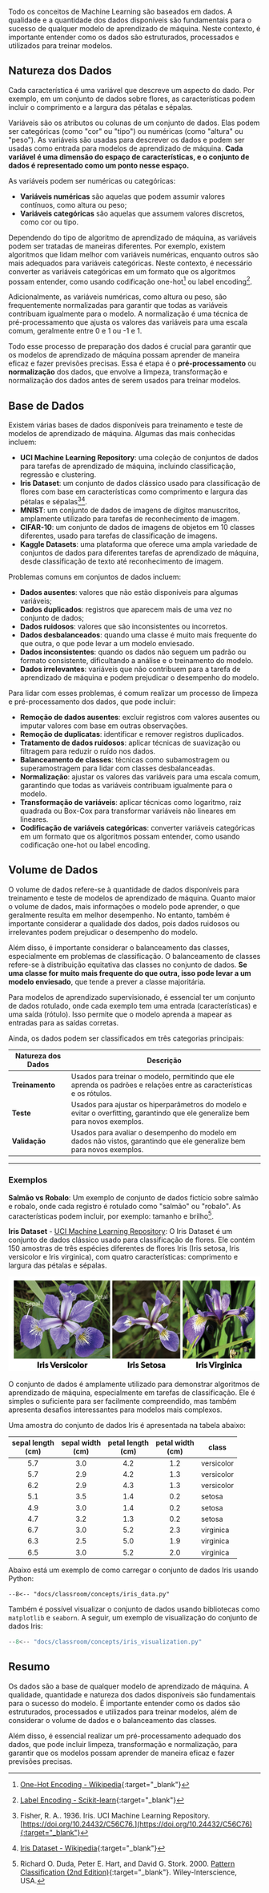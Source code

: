 Todo os conceitos de Machine Learning são baseados em dados. A qualidade e a quantidade dos dados disponíveis são fundamentais para o sucesso de qualquer modelo de aprendizado de máquina. Neste contexto, é importante entender como os dados são estruturados, processados e utilizados para treinar modelos.

## Natureza dos Dados

Cada característica é uma variável que descreve um aspecto do dado. Por exemplo, em um conjunto de dados sobre flores, as características podem incluir o comprimento e a largura das pétalas e sépalas.

Variáveis são os atributos ou colunas de um conjunto de dados. Elas podem ser categóricas (como "cor" ou "tipo") ou numéricas (como "altura" ou "peso"). As variáveis são usadas para descrever os dados e podem ser usadas como entrada para modelos de aprendizado de máquina. **Cada variável é uma dimensão do espaço de características, e o conjunto de dados é representado como um ponto nesse espaço.**

As variáveis podem ser numéricas ou categóricas:

- **Variáveis numéricas** são aquelas que podem assumir valores contínuos, como altura ou peso;
- **Variáveis categóricas** são aquelas que assumem valores discretos, como cor ou tipo.

Dependendo do tipo de algoritmo de aprendizado de máquina, as variáveis podem ser tratadas de maneiras diferentes. Por exemplo, existem algoritmos que lidam melhor com variáveis numéricas, enquanto outros são mais adequados para variáveis categóricas. Neste contexto, é necessário converter as variáveis categóricas em um formato que os algoritmos possam entender, como usando codificação one-hot[^1] ou label encoding[^2].

Adicionalmente, as variáveis numéricas, como altura ou peso, são frequentemente normalizadas para garantir que todas as variáveis contribuam igualmente para o modelo. A normalização é uma técnica de pré-processamento que ajusta os valores das variáveis para uma escala comum, geralmente entre 0 e 1 ou -1 e 1.

Todo esse processo de preparação dos dados é crucial para garantir que os modelos de aprendizado de máquina possam aprender de maneira eficaz e fazer previsões precisas. Essa é etapa é o **pré-processamento** ou **normalização** dos dados, que envolve a limpeza, transformação e normalização dos dados antes de serem usados para treinar modelos.

## Base de Dados

Existem várias bases de dados disponíveis para treinamento e teste de modelos de aprendizado de máquina. Algumas das mais conhecidas incluem:

- **UCI Machine Learning Repository**: uma coleção de conjuntos de dados para tarefas de aprendizado de máquina, incluindo classificação, regressão e clustering.
- **Iris Dataset**: um conjunto de dados clássico usado para classificação de flores com base em características como comprimento e largura das pétalas e sépalas[^3][^4].
- **MNIST**: um conjunto de dados de imagens de dígitos manuscritos, amplamente utilizado para tarefas de reconhecimento de imagem.
- **CIFAR-10**: um conjunto de dados de imagens de objetos em 10 classes diferentes, usado para tarefas de classificação de imagens.
- **Kaggle Datasets**: uma plataforma que oferece uma ampla variedade de conjuntos de dados para diferentes tarefas de aprendizado de máquina, desde classificação de texto até reconhecimento de imagem.

Problemas comuns em conjuntos de dados incluem:

- **Dados ausentes**: valores que não estão disponíveis para algumas variáveis;
- **Dados duplicados**: registros que aparecem mais de uma vez no conjunto de dados;
- **Dados ruidosos**: valores que são inconsistentes ou incorretos.
- **Dados desbalanceados**: quando uma classe é muito mais frequente do que outra, o que pode levar a um modelo enviesado.
- **Dados inconsistentes**: quando os dados não seguem um padrão ou formato consistente, dificultando a análise e o treinamento do modelo.
- **Dados irrelevantes**: variáveis que não contribuem para a tarefa de aprendizado de máquina e podem prejudicar o desempenho do modelo.

Para lidar com esses problemas, é comum realizar um processo de limpeza e pré-processamento dos dados, que pode incluir:

- **Remoção de dados ausentes**: excluir registros com valores ausentes ou imputar valores com base em outras observações.
- **Remoção de duplicatas**: identificar e remover registros duplicados.
- **Tratamento de dados ruidosos**: aplicar técnicas de suavização ou filtragem para reduzir o ruído nos dados.
- **Balanceamento de classes**: técnicas como subamostragem ou superamostragem para lidar com classes desbalanceadas.
- **Normalização**: ajustar os valores das variáveis para uma escala comum, garantindo que todas as variáveis contribuam igualmente para o modelo.
- **Transformação de variáveis**: aplicar técnicas como logaritmo, raiz quadrada ou Box-Cox para transformar variáveis não lineares em lineares.
- **Codificação de variáveis categóricas**: converter variáveis categóricas em um formato que os algoritmos possam entender, como usando codificação one-hot ou label encoding.

## Volume de Dados

O volume de dados refere-se à quantidade de dados disponíveis para treinamento e teste de modelos de aprendizado de máquina. Quanto maior o volume de dados, mais informações o modelo pode aprender, o que geralmente resulta em melhor desempenho. No entanto, também é importante considerar a qualidade dos dados, pois dados ruidosos ou irrelevantes podem prejudicar o desempenho do modelo.

Além disso, é importante considerar o balanceamento das classes, especialmente em problemas de classificação. O balanceamento de classes refere-se à distribuição equitativa das classes no conjunto de dados. **Se uma classe for muito mais frequente do que outra, isso pode levar a um modelo enviesado**, que tende a prever a classe majoritária.

Para modelos de aprendizado supervisionado, é essencial ter um conjunto de dados rotulado, onde cada exemplo tem uma entrada (características) e uma saída (rótulo). Isso permite que o modelo aprenda a mapear as entradas para as saídas corretas.

Ainda, os dados podem ser classificados em três categorias principais:

| Natureza dos Dados | Descrição |
|--------------------|-----------|
| **Treinamento** | Usados para treinar o modelo, permitindo que ele aprenda os padrões e relações entre as características e os rótulos. |
| **Teste** | Usados para ajustar os hiperparâmetros do modelo e evitar o overfitting, garantindo que ele generalize bem para novos exemplos. |
| **Validação** | Usados para avaliar o desempenho do modelo em dados não vistos, garantindo que ele generalize bem para novos exemplos. |

---

### Exemplos

**Salmão vs Robalo**: Um exemplo de conjunto de dados fictício sobre salmão e robalo, onde cada registro é rotulado como "salmão" ou "robalo". As características podem incluir, por exemplo: tamanho e brilho[^5].

**Iris Dataset** - [UCI Machine Learning Repository](https://archive.ics.uci.edu/dataset/53/iris): O Iris Dataset é um conjunto de dados clássico usado para classificação de flores. Ele contém 150 amostras de três espécies diferentes de flores Iris (Iris setosa, Iris versicolor e Iris virginica), com quatro características: comprimento e largura das pétalas e sépalas.

![](iris_dataset.png)

O conjunto de dados é amplamente utilizado para demonstrar algoritmos de aprendizado de máquina, especialmente em tarefas de classificação. Ele é simples o suficiente para ser facilmente compreendido, mas também apresenta desafios interessantes para modelos mais complexos.

Uma amostra do conjunto de dados Iris é apresentada na tabela abaixo:

| sepal length<br>(cm) | sepal width<br>(cm) | petal length<br>(cm) | petal width<br>(cm) | class   |
|:--:|:--:|:--:|:--:|----|
| 5.7     | 3.0     | 4.2     | 1.2     | versicolor |
| 5.7     | 2.9     | 4.2     | 1.3     | versicolor |
| 6.2     | 2.9     | 4.3     | 1.3     | versicolor |
| 5.1     | 3.5     | 1.4     | 0.2     | setosa  |
| 4.9     | 3.0     | 1.4     | 0.2     | setosa  |
| 4.7     | 3.2     | 1.3     | 0.2     | setosa  |
| 6.7     | 3.0     | 5.2     | 2.3     | virginica |
| 6.3     | 2.5     | 5.0     | 1.9     | virginica |
| 6.5     | 3.0     | 5.2     | 2.0     | virginica |

Abaixo está um exemplo de como carregar o conjunto de dados Iris usando Python:

```pyodide install="pandas,scikit-learn" exec="on" html="1"
--8<-- "docs/classroom/concepts/iris_data.py"
```

Também é possível visualizar o conjunto de dados usando bibliotecas como `matplotlib` e `seaborn`. A seguir, um exemplo de visualização do conjunto de dados Iris:

```python exec="1" html="1"
--8<-- "docs/classroom/concepts/iris_visualization.py"
```

## Resumo

Os dados são a base de qualquer modelo de aprendizado de máquina. A qualidade, quantidade e natureza dos dados disponíveis são fundamentais para o sucesso do modelo. É importante entender como os dados são estruturados, processados e utilizados para treinar modelos, além de considerar o volume de dados e o balanceamento das classes.

Além disso, é essencial realizar um pré-processamento adequado dos dados, que pode incluir limpeza, transformação e normalização, para garantir que os modelos possam aprender de maneira eficaz e fazer previsões precisas.



[^1]: [One-Hot Encoding - Wikipedia](https://en.wikipedia.org/wiki/One-hot){:target="_blank"}

[^2]: [Label Encoding - Scikit-learn](https://scikit-learn.org/stable/modules/generated/sklearn.preprocessing.LabelEncoder.html){:target="_blank"}

[^3]: Fisher, R. A.. 1936. Iris. UCI Machine Learning Repository.
[https://doi.org/10.24432/C56C76.](https://doi.org/10.24432/C56C76){:target="_blank"}

[^4]: [Iris Dataset - Wikipedia](https://en.wikipedia.org/wiki/Iris_flower_data_set){:target="_blank"}

[^5]: Richard O. Duda, Peter E. Hart, and David G. Stork. 2000. [Pattern Classification (2nd Edition)](https://dl.acm.org/doi/book/10.5555/954544){:target="_blank"}. Wiley-Interscience, USA.